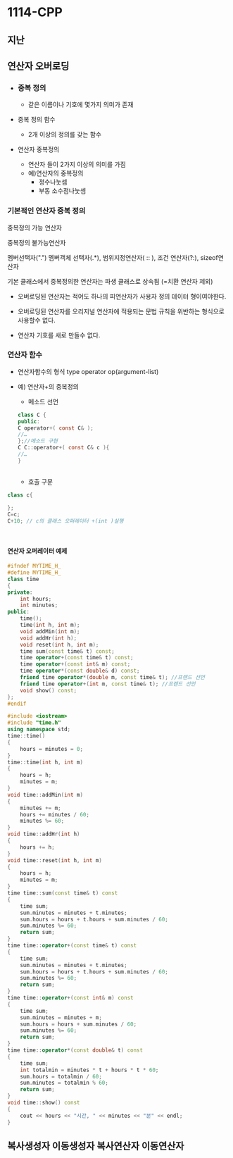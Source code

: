 

# 1114-CPP

## 지난





## 연산자 오버로딩

- ### 중복 정의

  - 같은 이름이나 기호에 몇가지 의미가 존재

- 중복 정의 함수

  - 2개 이상의 정의를 갖는 함수

- 연산자 중복정의

  - 연산자 들이 2가지 이상의 의미를 가짐
  - 예)연산자의 중복정의
    - 정수나눗셈 
    - 부동 소수점나눗셈

### 기본적인 연산자 중복 정의

중복정의 가능 연산자



중복정의 불가능연산자

멤버선택자(".") 멤버객체 선택자(.*), 범위지정연산자( :: ), 조건 연산자(?:), sizeof연산자

기본 클래스에서 중복정의한 연산자는 파생 클래스로 상속됨 (=치환 연산자 제외)

- 오버로딩된 연산자는 적어도 하나의 피연산자가 사용자 정의 데이터 형이여야한다.

- 오버로딩된 연산자를 오리지널 연산자에 적용되는 문법 규칙을 위반하는 형식으로 사용할수 없다.
- 연산자 기호를 새로 만들수 없다.



### 연산자 함수

- 연산자함수의 형식
  type operator op(argument-list)

- 예) 연산자+의 중복정의

  -  메소드 선언

    ```java
    class C {
    public:
    C operator+( const C& );
    //…
    };//메소드 구현
    C C::operator+( const C& c ){
    //…
    }
     
    ```

  - 호출 구문 



```cpp
class c{
    
};
C=c;
C+10; // c의 클래스 오퍼레이터 +(int )실행

    
```

####  연산자 오퍼레이터 예제

```cpp
#ifndef MYTIME_H_
#define MYTIME_H_
class time
{
private:
	int hours;
	int minutes;
public:
	time();
	time(int h, int m);
	void addMin(int m);
	void addHr(int h);
	void reset(int h, int m);
	time sum(const time& t) const;
	time operator+(const time& t) const;
	time operator+(const int& m) const;
	time operator*(const double& d) const;
	friend time operator*(double m, const time& t); //프렌드 선언
	friend time operator+(int m, const time& t); //프렌드 선언
	void show() const;
};
#endif
```

```cpp
#include <iostream>
#include "time.h"
using namespace std;
time::time()
{
	hours = minutes = 0;
}
time::time(int h, int m)
{
	hours = h;
	minutes = m;
}
void time::addMin(int m)
{
	minutes += m;
	hours += minutes / 60;
	minutes %= 60;
}
void time::addHr(int h)
{
	hours += h;
}
void time::reset(int h, int m)
{
	hours = h;
	minutes = m;
}
time time::sum(const time& t) const
{
	time sum;
	sum.minutes = minutes + t.minutes;
	sum.hours = hours + t.hours + sum.minutes / 60;
	sum.minutes %= 60;
	return sum;
}
time time::operator+(const time& t) const
{
	time sum;
	sum.minutes = minutes + t.minutes;
	sum.hours = hours + t.hours + sum.minutes / 60;
	sum.minutes %= 60;
	return sum;
}
time time::operator+(const int& m) const
{
	time sum;
	sum.minutes = minutes + m;
	sum.hours = hours + sum.minutes / 60;
	sum.minutes %= 60;
	return sum;
}
time time::operator*(const double& t) const
{
	time sum;
	int totalmin = minutes * t + hours * t * 60;
	sum.hours = totalmin / 60;
	sum.minutes = totalmin % 60;
	return sum;
}
void time::show() const
{
	cout << hours << "시간, " << minutes << "분" << endl;
}
```

## 복사생성자 이동생성자 복사연산자 이동연산자
